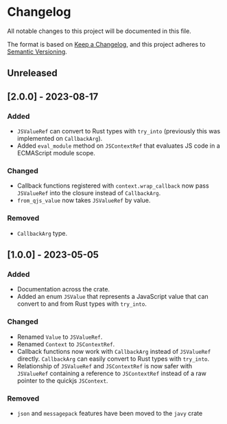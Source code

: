 # Changelog

All notable changes to this project will be documented in this file.

The format is based on [Keep a Changelog](https://keepachangelog.com/en/1.0.0/),
and this project adheres to [Semantic Versioning](https://semver.org/spec/v2.0.0.html).

## Unreleased

## [2.0.0] - 2023-08-17

### Added
- `JSValueRef` can convert to Rust types with `try_into` (previously this was implemented on `CallbackArg`).
- Added `eval_module` method on `JSContextRef` that evaluates JS code in a ECMAScript module scope.

### Changed
- Callback functions registered with `context.wrap_callback` now pass `JSValueRef` into the closure instead of `CallbackArg`.
- `from_qjs_value` now takes `JSValueRef` by value.

### Removed
- `CallbackArg` type.

## [1.0.0] - 2023-05-05

### Added
- Documentation across the crate.
- Added an enum `JSValue` that represents a JavaScript value that can convert to and from Rust types with `try_into`.

### Changed
- Renamed `Value` to `JSValueRef`.
- Renamed `Context` to `JSContextRef`.
- Callback functions now work with `CallbackArg` instead of `JSValueRef` directly. `CallbackArg` can easily convert to Rust types with `try_into`.
- Relationship of `JSValueRef` and `JSContextRef` is now safer with `JSValueRef` containing a reference to `JSContextRef` instead of a raw pointer to the quickjs `JSContext`.

### Removed
- `json` and `messagepack` features have been moved to the `javy` crate
